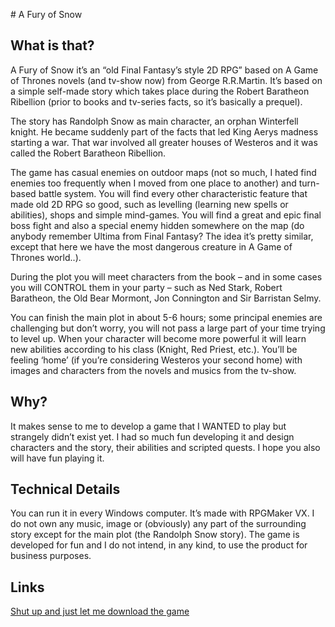 # A Fury of Snow

## What is that?

A Fury of Snow it’s an “old Final Fantasy’s style 2D RPG” based on A Game of Thrones novels (and tv-show now) from George R.R.Martin.  It’s based on a simple self-made story which takes place during the Robert Baratheon Ribellion (prior to books and tv-series facts, so it’s basically a prequel).

The story has Randolph Snow as main character, an orphan Winterfell knight. He became suddenly part of the facts that led King Aerys madness starting a war. That war involved all greater houses of Westeros and it was called the Robert Baratheon Ribellion.

The game has casual enemies on outdoor maps (not so much, I hated find enemies too frequently when I moved from one place to another) and turn-based battle system. You will find every other characteristic feature that made old 2D RPG so good, such as levelling (learning new spells or abilities), shops and simple mind-games.  You will find a great and epic final boss fight and also a special enemy hidden somewhere on the map (do anybody remember Ultima from Final Fantasy?  The idea it’s pretty similar, except that here we have the most dangerous creature in A Game of Thrones world..).

During the plot you will meet characters from the book – and in some cases you will CONTROL them in your party – such as Ned Stark, Robert Baratheon, the Old Bear Mormont, Jon Connington and Sir Barristan Selmy.

You can finish the main plot in about 5-6 hours; some principal enemies are challenging but don’t worry, you will not pass a large part of your time trying to level up. When your character will become more powerful it will learn new abilities according to his class (Knight, Red Priest, etc.). You’ll be feeling ‘home’ (if you’re considering Westeros your second home) with images and characters from the novels and musics from the tv-show.

## Why?

It makes sense to me to develop a game that I WANTED to play but strangely didn’t exist yet. I had so much fun developing it and design characters and the story, their abilities and scripted quests. I hope you also will have fun playing it.

## Technical Details

You can run it in every Windows computer. It’s made with RPGMaker VX. I do not own any music, image or (obviously) any part of the surrounding story except for the main plot (the Randolph Snow story). The game is developed for fun and I do not intend, in any kind, to use the product for business purposes.

## Links

[Shut up and just let me download the game](https://drive.google.com/drive/folders/1ZvmKestgbTrNMGZ8UV09v5sdUD92uyAq?usp=sharing)
